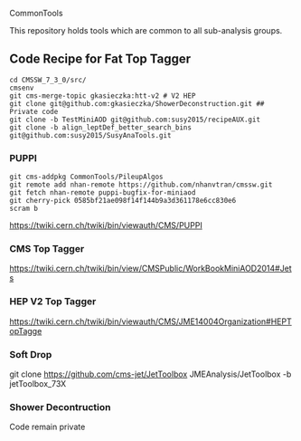 CommonTools

  This repository holds tools which are common to all sub-analysis groups.  


## Code Recipe for Fat Top Tagger

```
cd CMSSW_7_3_0/src/
cmsenv
git cms-merge-topic gkasieczka:htt-v2 # V2 HEP
git clone git@github.com:gkasieczka/ShowerDeconstruction.git ## Private code
git clone -b TestMiniAOD git@github.com:susy2015/recipeAUX.git
git clone -b align_leptDef_better_search_bins git@github.com:susy2015/SusyAnaTools.git
```

### PUPPI
```
git cms-addpkg CommonTools/PileupAlgos
git remote add nhan-remote https://github.com/nhanvtran/cmssw.git
git fetch nhan-remote puppi-bugfix-for-miniaod
git cherry-pick 0585bf21ae098f14f144b9a3d361178e6cc830e6
scram b
```
https://twiki.cern.ch/twiki/bin/viewauth/CMS/PUPPI


### CMS Top Tagger
https://twiki.cern.ch/twiki/bin/view/CMSPublic/WorkBookMiniAOD2014#Jets

### HEP V2 Top Tagger
https://twiki.cern.ch/twiki/bin/viewauth/CMS/JME14004Organization#HEPTopTagge

### Soft Drop
git clone https://github.com/cms-jet/JetToolbox JMEAnalysis/JetToolbox -b jetToolbox_73X

### Shower Decontruction
Code remain private
